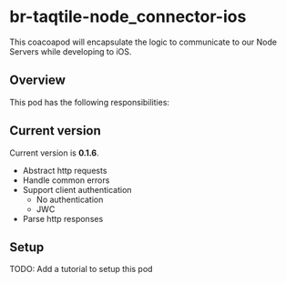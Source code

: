 # br-taqtile-node_connector-ios
This coacoapod will encapsulate the logic to communicate to our Node Servers while developing to iOS.
## Overview
This pod has the following responsibilities:

## Current version
Current version is **0.1.6**.
+ Abstract http requests
+ Handle common errors
+ Support client authentication
  + No authentication
  + JWC
+ Parse http responses

## Setup
TODO: Add a tutorial to setup this pod
